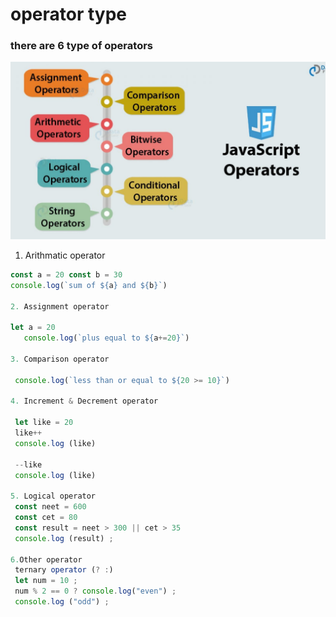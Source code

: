 # operator type 
 
 ### there are 6 type of operators 
  
 ![opreators](opreators.jpg)

 1. Arithmatic operator
 ``` javascript
 const a = 20 const b = 30
 console.log(`sum of ${a} and ${b}`)

 2. Assignment operator

 let a = 20 
    console.log(`plus equal to ${a+=20}`) 

 3. Comparison operator

  console.log(`less than or equal to ${20 >= 10}`) 

 4. Increment & Decrement operator

  let like = 20
  like++
  console.log (like) 

  --like
  console.log (like) 

 5. Logical operator
  const neet = 600 
  const cet = 80
  const result = neet > 300 || cet > 35
  console.log (result) ;

 6.Other operator
  ternary operator (? :)
  let num = 10 ;
  num % 2 == 0 ? console.log("even") ;
  console.log ("odd") ;
